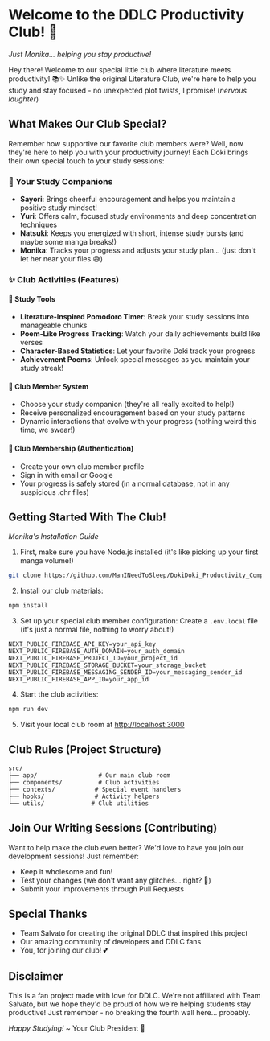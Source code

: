 # Welcome to the DDLC Productivity Club! 💝

*Just Monika... helping you stay productive!*

Hey there! Welcome to our special little club where literature meets productivity! 📚✨ Unlike the original Literature Club, we're here to help you study and stay focused - no unexpected plot twists, I promise! (*nervous laughter*) 

## What Makes Our Club Special? 

Remember how supportive our favorite club members were? Well, now they're here to help you with your productivity journey! Each Doki brings their own special touch to your study sessions:

### 🎀 Your Study Companions
- **Sayori**: Brings cheerful encouragement and helps you maintain a positive study mindset!
- **Yuri**: Offers calm, focused study environments and deep concentration techniques
- **Natsuki**: Keeps you energized with short, intense study bursts (and maybe some manga breaks!)
- **Monika**: Tracks your progress and adjusts your study plan... (just don't let her near your files 😅)

### ✨ Club Activities (Features)

#### 📝 Study Tools
- **Literature-Inspired Pomodoro Timer**: Break your study sessions into manageable chunks
- **Poem-Like Progress Tracking**: Watch your daily achievements build like verses
- **Character-Based Statistics**: Let your favorite Doki track your progress
- **Achievement Poems**: Unlock special messages as you maintain your study streak!

#### 🌸 Club Member System
- Choose your study companion (they're all really excited to help!)
- Receive personalized encouragement based on your study patterns
- Dynamic interactions that evolve with your progress (nothing weird this time, we swear!)

#### 🔐 Club Membership (Authentication)
- Create your own club member profile
- Sign in with email or Google
- Your progress is safely stored (in a normal database, not in any suspicious .chr files)

## Getting Started With The Club!

*Monika's Installation Guide*

1. First, make sure you have Node.js installed (it's like picking up your first manga volume!)
```bash
git clone https://github.com/ManINeedToSleep/DokiDoki_Productivity_Companion
```

2. Install our club materials:
```bash
npm install
```

3. Set up your special club member configuration:
   Create a `.env.local` file (it's just a normal file, nothing to worry about!)
```env
NEXT_PUBLIC_FIREBASE_API_KEY=your_api_key
NEXT_PUBLIC_FIREBASE_AUTH_DOMAIN=your_auth_domain
NEXT_PUBLIC_FIREBASE_PROJECT_ID=your_project_id
NEXT_PUBLIC_FIREBASE_STORAGE_BUCKET=your_storage_bucket
NEXT_PUBLIC_FIREBASE_MESSAGING_SENDER_ID=your_messaging_sender_id
NEXT_PUBLIC_FIREBASE_APP_ID=your_app_id
```

4. Start the club activities:
```bash
npm run dev
```

5. Visit your local club room at [http://localhost:3000](http://localhost:3000)

## Club Rules (Project Structure)
```
src/
├── app/                 # Our main club room
├── components/          # Club activities
├── contexts/           # Special event handlers
├── hooks/              # Activity helpers
└── utils/             # Club utilities
```

## Join Our Writing Sessions (Contributing)

Want to help make the club even better? We'd love to have you join our development sessions! Just remember:
- Keep it wholesome and fun!
- Test your changes (we don't want any glitches... right? 👀)
- Submit your improvements through Pull Requests

## Special Thanks

- Team Salvato for creating the original DDLC that inspired this project
- Our amazing community of developers and DDLC fans
- You, for joining our club! 💕

## Disclaimer

This is a fan project made with love for DDLC. We're not affiliated with Team Salvato, but we hope they'd be proud of how we're helping students stay productive! Just remember - no breaking the fourth wall here... probably.

*Happy Studying!*
~ Your Club President 💚


